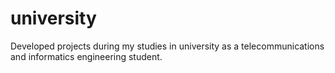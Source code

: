 # university
Developed projects during my studies in university as a telecommunications and informatics engineering student.
